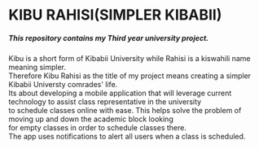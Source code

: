 # KIBU RAHISI(SIMPLER KIBABII)
##### This repository contains my Third year university project.<br> 
Kibu is a short form of Kibabii University while Rahisi is a kiswahili name meaning simpler. <br>
Therefore Kibu Rahisi as the title of my project means creating a simpler Kibabii Universty comrades' life.<br>
Its about developing a mobile application that will leverage current technology to assist class representative in the university <br>
to schedule classes online with ease.
This helps solve the problem of moving up and down the academic block looking<br>
for empty classes in order to schedule classes there. <br>
The app uses notifications to alert all users when a class is scheduled. <br>
